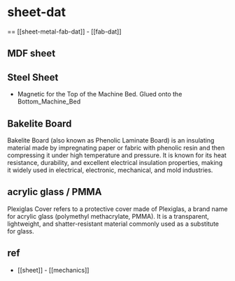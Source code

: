 
# sheet-dat

== [[sheet-metal-fab-dat]] - [[fab-dat]]

## MDF sheet 

## Steel Sheet 

- Magnetic for the Top of the Machine Bed. Glued onto the Bottom_Machine_Bed


## Bakelite Board

Bakelite Board (also known as Phenolic Laminate Board) is an insulating material made by impregnating paper or fabric with phenolic resin and then compressing it under high temperature and pressure. It is known for its heat resistance, durability, and excellent electrical insulation properties, making it widely used in electrical, electronic, mechanical, and mold industries.


## acrylic glass / PMMA 


Plexiglas Cover refers to a protective cover made of Plexiglas, a brand name for acrylic glass (polymethyl methacrylate, PMMA). It is a transparent, lightweight, and shatter-resistant material commonly used as a substitute for glass.



## ref 

- [[sheet]] - [[mechanics]]